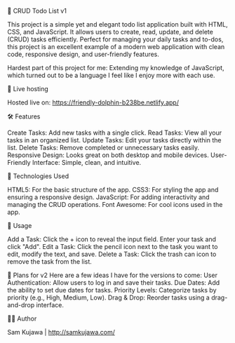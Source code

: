 📝 CRUD Todo List v1

This project is a simple yet and elegant todo list application built with HTML, CSS, and JavaScript. It allows users to create, read, update, and delete (CRUD) tasks efficiently. Perfect for managing your daily tasks and to-dos, this project is an excellent example of a modern web application with clean code, responsive design, and user-friendly features.

Hardest part of this project for me: Extending my knowledge of JavaScript, which turned out to be a language I feel like I enjoy more with each use. 

🚀 Live hosting

Hosted live on: https://friendly-dolphin-b238be.netlify.app/

🛠️ Features

Create Tasks: Add new tasks with a single click.
Read Tasks: View all your tasks in an organized list.
Update Tasks: Edit your tasks directly within the list.
Delete Tasks: Remove completed or unnecessary tasks easily.
Responsive Design: Looks great on both desktop and mobile devices.
User-Friendly Interface: Simple, clean, and intuitive.

🧰 Technologies Used

HTML5: For the basic structure of the app.
CSS3: For styling the app and ensuring a responsive design.
JavaScript: For adding interactivity and managing the CRUD operations.
Font Awesome: For cool icons used in the app.

📝 Usage

Add a Task: Click the + icon to reveal the input field. Enter your task and click "Add".
Edit a Task: Click the pencil icon next to the task you want to edit, modify the text, and save.
Delete a Task: Click the trash can icon to remove the task from the list.

🌟 Plans for v2
Here are a few ideas I have for the versions to come:
User Authentication: Allow users to log in and save their tasks.
Due Dates: Add the ability to set due dates for tasks.
Priority Levels: Categorize tasks by priority (e.g., High, Medium, Low).
Drag & Drop: Reorder tasks using a drag-and-drop interface.

🧑‍💻 Author

Sam Kujawa | http://samkujawa.com/
